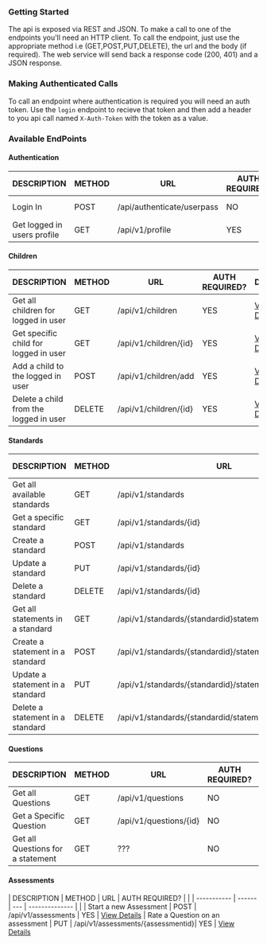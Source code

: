 
### Getting Started
The api is exposed via REST and JSON. To make a call to one of the endpoints you'll need an HTTP client. To call the endpoint, just use the appropriate method i.e (GET,POST,PUT,DELETE), the url and the body (if required). The web service will send back a response code (200, 401) and a JSON response.

### Making Authenticated Calls
To call an endpoint where authentication is required you will need an auth token. Use the `login` endpoint to recieve that token and then add a header to you api call named `X-Auth-Token` with the token as a value. 

### Available EndPoints
	
#### Authentication

| DESCRIPTION                 | METHOD  | URL                        | AUTH REQUIRED? | DETAILS |
| -----------                 | ------- | ---                        | -------------- | ------- | 
| Login In                    | POST    | /api/authenticate/userpass | NO             | [View Details](authenticate.md#login)
| Get logged in users profile | GET     | /api/v1/profile            | YES            | [View Details](authenticate.md#profile)


#### Children
| DESCRIPTION                           | METHOD  | URL                   | AUTH REQUIRED? | DETAILS 										 |
| -----------                           | ------- | ---                   | -------------- | -------                                         | 
| Get all children for logged in user   | GET     | /api/v1/children      | YES            |  [View Details](children.md#list-all-children)  | 
| Get specific child for logged in user | GET     | /api/v1/children/{id} | YES            |  [View Details](children.md#get-specific-child) |
| Add a child to the logged in user     | POST    | /api/v1/children/add  | YES            |  [View Details](children.md#add-a-child)        |
| Delete a child from the logged in user| DELETE  | /api/v1/children/{id} | YES            |  [View Details](children.md#delete-a-child)     |

#### Standards

| DESCRIPTION                 | METHOD  | URL                                                       | AUTH REQUIRED? | DETAILS |
| -----------                 | ------- | ---                                                       | -------------- | ------- | 
| Get all available standards | GET     | /api/v1/standards                                         | NO             | [View Details](standards.md#list-all-standards)  
| Get a specific standard     | GET     | /api/v1/standards/{id}                                    | NO             | [View Details](standards.md#get-a-specific-standard)
| Create a standard           | POST    | /api/v1/standards                                         | YES            | [View Details](standards.md#create-a-standard)
| Update a standard           | PUT     | /api/v1/standards/{id}                                    | YES            | [View Details](standards.md#update-a-standard)
| Delete a standard           | DELETE  | /api/v1/standards/{id}                                    | YES            | [View Details](standards.md#delete-a-standard)
| Get all statements in a standard | GET | /api/v1/standards/{standardid}statements                 | NO             | [View Details](standards.md#get-all-statements-in-a-standard) |
| Create a statement in a standard | POST | /api/v1/standards/{standardid}/statements               | YES            | [View Details](standards.md#create-a-statement) |
| Update a statement in a standard | PUT  | /api/v1/standards/{standardid}/statements/{statementid} | YES            | [View Details](standards.md#update-a-statement) |
| Delete a statement in a standard | DELETE | /api/v1/standards/{standardid/statements/{statementid}| YES            | [View Details](standards.md#delete-a-statement) |

#### Questions
| DESCRIPTION                 | METHOD  | URL                                                       | AUTH REQUIRED? | DETAILS |
| -----------                 | ------- | ---                                                       | -------------- | ------- | 
| Get all Questions           | GET     | /api/v1/questions                                         | NO             | [View Details](questions.md#list-all-questions)
| Get a Specific Question     | GET     | /api/v1/questions/{id}                                    | NO             | [View Details](questions.md#get-a-specific-question)
| Get all Questions for a statement | GET | ???                                                     | NO             | [View Details](questions.md#get-all-questions-for-a-statement)

#### Assessments
| DESCRIPTION					   | METHOD | URL 								| AUTH REQUIRED? |  |
| -----------					   | ------ | ---								| -------------- |  |
| Start a new Assessment           | POST   | /api/v1/assessments				| YES			 | [View Details](assessments.md#new-dynamic-assessment)
| Rate a Question on an assessment | PUT	| /api/v1/assessments/{assessmentid}| YES			 | [View Details](assessments.md#score-a-question)










